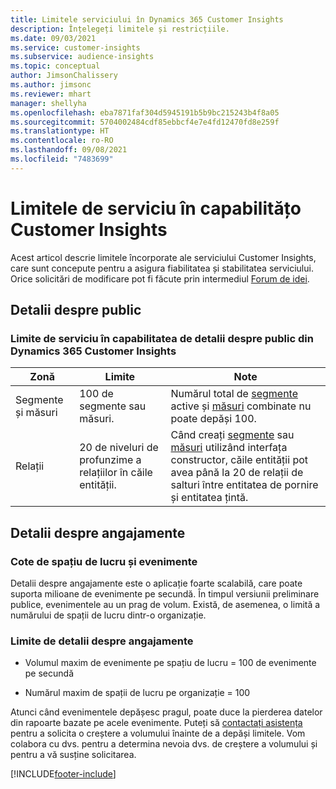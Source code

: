 ```yaml
---
title: Limitele serviciului în Dynamics 365 Customer Insights
description: Înțelegeți limitele și restricțiile.
ms.date: 09/03/2021
ms.service: customer-insights
ms.subservice: audience-insights
ms.topic: conceptual
author: JimsonChalissery
ms.author: jimsonc
ms.reviewer: mhart
manager: shellyha
ms.openlocfilehash: eba7871faf304d5945191b5b9bc215243b4f8a05
ms.sourcegitcommit: 5704002484cdf85ebbcf4e7e4fd12470fd8e259f
ms.translationtype: HT
ms.contentlocale: ro-RO
ms.lasthandoff: 09/08/2021
ms.locfileid: "7483699"
---
```

# <a name="service-limits-in-customer-insights-capabilities"></a>Limitele de serviciu în capabilitățo Customer Insights

Acest articol descrie limitele încorporate ale serviciului Customer Insights, care sunt concepute pentru a asigura fiabilitatea și stabilitatea serviciului. Orice solicitări de modificare pot fi făcute prin intermediul [Forum de idei](https://go.microsoft.com/fwlink/?linkid=2074172). 

## <a name="audience-insights"></a>Detalii despre public

### <a name="service-limits-in-dynamics-365-customer-insights-audience-insights-capability"></a>Limite de serviciu în capabilitatea de detalii despre public din Dynamics 365 Customer Insights

| Zonă  | Limite  | Note |
|-------------|---------------------------------------------------------------------|---------------------------------------------------------------------|
| Segmente și măsuri | 100 de segmente sau măsuri. | Numărul total de [segmente](audience-insights/segments.md) active și [măsuri](audience-insights/measures.md) combinate nu poate depăși 100.  |
| Relații | 20 de niveluri de profunzime a relațiilor în căile entității. | Când creați [segmente](audience-insights/segments.md) sau [măsuri](audience-insights/measures.md) utilizând interfața constructor, căile entității pot avea până la 20 de relații de salturi între entitatea de pornire și entitatea țintă.  |


## <a name="engagement-insights"></a>Detalii despre angajamente

### <a name="workspace-and-event-quotas"></a>Cote de spațiu de lucru și evenimente

Detalii despre angajamente este o aplicație foarte scalabilă, care poate suporta milioane de evenimente pe secundă. În timpul versiunii preliminare publice, evenimentele au un prag de volum. Există, de asemenea, o limită a numărului de spații de lucru dintr-o organizație.

### <a name="engagement-insights-limits"></a>Limite de detalii despre angajamente

- Volumul maxim de evenimente pe spațiu de lucru = 100 de evenimente pe secundă

- Numărul maxim de spații de lucru pe organizație = 100

Atunci când evenimentele depășesc pragul, poate duce la pierderea datelor din rapoarte bazate pe acele evenimente. Puteți să [contactați asistența](https://go.microsoft.com/fwlink/?linkid=2145734) pentru a solicita o creștere a volumului înainte de a depăși limitele. Vom colabora cu dvs. pentru a determina nevoia dvs. de creștere a volumului și pentru a vă susține solicitarea.


[!INCLUDE[footer-include](includes/footer-banner.md)]